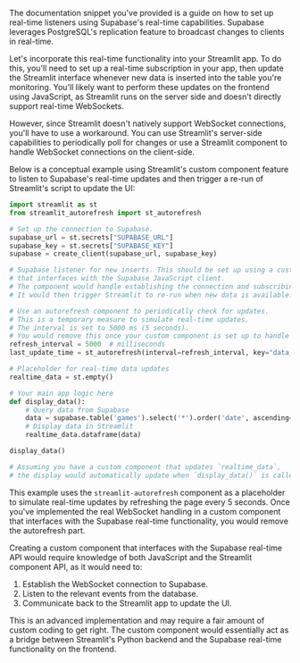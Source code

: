 The documentation snippet you've provided is a guide on how to set up real-time listeners using Supabase's real-time capabilities. Supabase leverages PostgreSQL's replication feature to broadcast changes to clients in real-time.

Let's incorporate this real-time functionality into your Streamlit app. To do this, you'll need to set up a real-time subscription in your app, then update the Streamlit interface whenever new data is inserted into the table you're monitoring. You'll likely want to perform these updates on the frontend using JavaScript, as Streamlit runs on the server side and doesn't directly support real-time WebSockets.

However, since Streamlit doesn't natively support WebSocket connections, you'll have to use a workaround. You can use Streamlit's server-side capabilities to periodically poll for changes or use a Streamlit component to handle WebSocket connections on the client-side.

Below is a conceptual example using Streamlit's custom component feature to listen to Supabase's real-time updates and then trigger a re-run of Streamlit's script to update the UI:

```python
import streamlit as st
from streamlit_autorefresh import st_autorefresh

# Set up the connection to Supabase.
supabase_url = st.secrets["SUPABASE_URL"]
supabase_key = st.secrets["SUPABASE_KEY"]
supabase = create_client(supabase_url, supabase_key)

# Supabase listener for new inserts. This should be set up using a custom component
# that interfaces with the Supabase JavaScript client.
# The component would handle establishing the connection and subscribing to updates.
# It would then trigger Streamlit to re-run when new data is available.

# Use an autorefresh component to periodically check for updates.
# This is a temporary measure to simulate real-time updates.
# The interval is set to 5000 ms (5 seconds).
# You would remove this once your custom component is set up to handle WebSocket connections.
refresh_interval = 5000  # milliseconds
last_update_time = st_autorefresh(interval=refresh_interval, key="data_update")

# Placeholder for real-time data updates
realtime_data = st.empty()

# Your main app logic here
def display_data():
    # Query data from Supabase
    data = supabase.table('games').select('*').order('date', ascending=False).execute()
    # Display data in Streamlit
    realtime_data.dataframe(data)

display_data()

# Assuming you have a custom component that updates `realtime_data`,
# the display would automatically update when `display_data()` is called again.
```

This example uses the `streamlit-autorefresh` component as a placeholder to simulate real-time updates by refreshing the page every 5 seconds. Once you've implemented the real WebSocket handling in a custom component that interfaces with the Supabase real-time functionality, you would remove the autorefresh part.

Creating a custom component that interfaces with the Supabase real-time API would require knowledge of both JavaScript and the Streamlit component API, as it would need to:

1. Establish the WebSocket connection to Supabase.
2. Listen to the relevant events from the database.
3. Communicate back to the Streamlit app to update the UI.

This is an advanced implementation and may require a fair amount of custom coding to get right. The custom component would essentially act as a bridge between Streamlit's Python backend and the Supabase real-time functionality on the frontend.